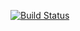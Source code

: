 [![Build Status](https://travis-ci.org/Nikitavasil21/Startup.svg?branch=logicy)](https://travis-ci.org/Nikitavasil21/Startup)